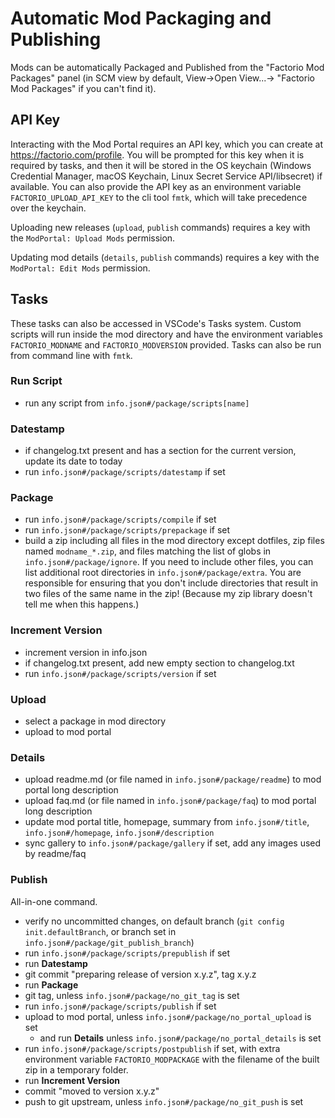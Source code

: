# Automatic Mod Packaging and Publishing

Mods can be automatically Packaged and Published from the "Factorio Mod Packages" panel (in SCM view by default, View->Open View...-> "Factorio Mod Packages" if you can't find it).

## API Key

Interacting with the Mod Portal requires an API key, which you can create at https://factorio.com/profile. You will be prompted for this key when it is required by tasks, and then it will be stored in the OS keychain (Windows Credential Manager, macOS  Keychain, Linux Secret Service API/libsecret) if available. You can also provide the API key as an environment variable `FACTORIO_UPLOAD_API_KEY` to the cli tool `fmtk`, which will take precedence over the keychain.

Uploading new releases (`upload`, `publish` commands) requires a key with the `ModPortal: Upload Mods` permission.

Updating mod details (`details`, `publish` commands) requires a key with the `ModPortal: Edit Mods` permission.

## Tasks

These tasks can also be accessed in VSCode's Tasks system. Custom scripts will run inside the mod directory and have the environment variables `FACTORIO_MODNAME` and `FACTORIO_MODVERSION` provided. Tasks can also be run from command line with `fmtk`.

### Run Script
  * run any script from `info.json#/package/scripts[name]`

### Datestamp
  * if changelog.txt present and has a section for the current version, update its date to today
  * run `info.json#/package/scripts/datestamp` if set

### Package
  * run `info.json#/package/scripts/compile` if set
  * run `info.json#/package/scripts/prepackage` if set
  * build a zip including all files in the mod directory except dotfiles, zip files named `modname_*.zip`, and files matching the list of globs in `info.json#/package/ignore`. If you need to include other files, you can list additional root directories in `info.json#/package/extra`. You are responsible for ensuring that you don't include directories that result in two files of the same name in the zip! (Because my zip library doesn't tell me when this happens.)

### Increment Version
  * increment version in info.json
  * if changelog.txt present, add new empty section to changelog.txt
  * run `info.json#/package/scripts/version` if set

### Upload
  * select a package in mod directory
  * upload to mod portal

### Details
  * upload readme.md (or file named in `info.json#/package/readme`) to mod portal long description
  * upload faq.md (or file named in `info.json#/package/faq`) to mod portal long description
  * update mod portal title, homepage, summary from `info.json#/title`, `info.json#/homepage`, `info.json#/description`
  * sync gallery to `info.json#/package/gallery` if set, add any images used by readme/faq

### Publish

All-in-one command.

  * verify no uncommitted changes, on default branch (`git config init.defaultBranch`, or branch set in `info.json#/package/git_publish_branch`)
  * run `info.json#/package/scripts/prepublish` if set
  * run **Datestamp**
  * git commit "preparing release of version x.y.z", tag x.y.z
  * run **Package**
  * git tag, unless `info.json#/package/no_git_tag` is set
  * run `info.json#/package/scripts/publish` if set
  * upload to mod portal, unless `info.json#/package/no_portal_upload` is set
    * and run **Details** unless `info.json#/package/no_portal_details` is set
  * run `info.json#/package/scripts/postpublish` if set, with extra environment variable `FACTORIO_MODPACKAGE` with the filename of the built zip in a temporary folder.
  * run **Increment Version**
  * commit "moved to version x.y.z"
  * push to git upstream, unless `info.json#/package/no_git_push` is set

